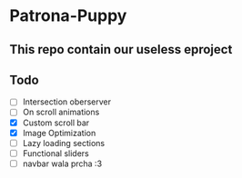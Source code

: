 # Patrona-Puppy

## This repo contain our useless eproject


## Todo 
- [ ]  Intersection oberserver 
- [ ]  On scroll animations
- [x]  Custom scroll bar
- [x] Image Optimization
- [ ] Lazy loading sections
- [ ] Functional sliders
- [ ] navbar wala prcha :3
